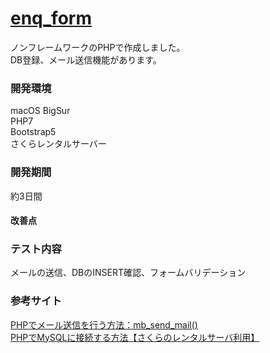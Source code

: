 # [enq_form](https://enqform.sakuraweb.com)
ノンフレームワークのPHPで作成しました。  
DB登録、メール送信機能があります。

### 開発環境  
macOS BigSur  
PHP7  
Bootstrap5  
さくらレンタルサーバー　　
  
### 開発期間   
約3日間  
  
#### 改善点  

### テスト内容  
メールの送信、DBのINSERT確認、フォームバリデーション

### 参考サイト  
[PHPでメール送信を行う方法：mb_send_mail()](https://uxmilk.jp/15057)  
[PHPでMySQLに接続する方法【さくらのレンタルサーバ利用】](https://note.com/koushikagawa/n/n43a478b8193f)  
